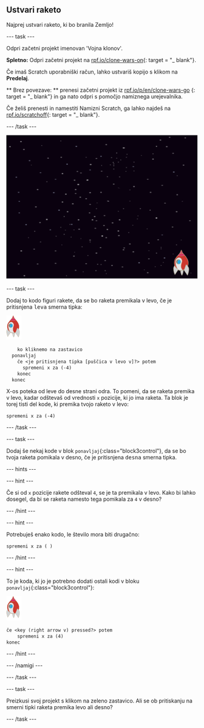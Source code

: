 ## Ustvari raketo

Najprej ustvari raketo, ki bo branila Zemljo!

\--- task \---

Odpri začetni projekt imenovan 'Vojna klonov'.

**Spletno:** Odpri začetni projekt na [rpf.io/clone-wars-on](http://rpf.io/clone-wars-on){: target = "_ blank"}.

Če imaš Scratch uporabniški račun, lahko ustvariš kopijo s klikom na **Predelaj**.

** Brez povezave: ** prenesi začetni projekt iz [rpf.io/p/en/clone-wars-go](http://rpf.io/p/en/clone-wars-go) {: target = "_ blank"} in ga nato odpri s pomočjo namiznega urejevalnika.

Če želiš prenesti in namestiti Namizni Scratch, ga lahko najdeš na [rpf.io/scratchoff](https://rpf.io/scratchoff){: target = "_ blank"}.

\--- /task \---

![začetni projekt](images/starter-project.png)

\--- task \---

Dodaj to kodo figuri rakete, da se bo raketa premikala v levo, če je pritisnjena <kbd>leva</kbd> smerna tipka:

![figura rakete](images/rocket-sprite.png)

```blocks3
    ko kliknemo na zastavico
  ponavljaj
    če <je pritisnjena tipka [puščica v levo v]?> potem
      spremeni x za (-4)
    konec
  konec
```

X-os poteka od leve do desne strani odra. To pomeni, da se raketa premika v levo, kadar odštevaš od vrednosti `x` pozicije, ki jo ima raketa. Ta blok je torej tisti del kode, ki premika tvojo raketo v levo:

```blocks3
spremeni x za (-4)
```

\--- /task \---

\--- task \---

Dodaj še nekaj kode v blok `ponavljaj`{:class="block3control"}, da se bo tvoja raketa pomikala v desno, če je pritisnjena <kbd>desna</kbd> smerna tipka.

\--- hints \---

\--- hint \---

Če si od `x` pozicije rakete odšteval `4`, se je ta premikala v levo. Kako bi lahko dosegel, da bi se raketa namesto tega pomikala za `4` v desno?

\--- /hint \---

\--- hint \---

Potrebuješ enako kodo, le število mora biti drugačno:

```blocks3
spremeni x za ( )
```

\--- /hint \---

\--- hint \---

To je koda, ki jo je potrebno dodati ostali kodi v bloku `ponavljaj`{:class="block3control"}:

![figura rakete](images/rocket-sprite.png)

```blocks3
če <key (right arrow v) pressed?> potem
    spremeni x za (4)
konec
```

\--- /hint \---

\--- /namigi \---

\--- /task \---

\--- task \---

Preizkusi svoj projekt s klikom na zeleno zastavico. Ali se ob pritiskanju na smerni tipki raketa premika levo ali desno?

\--- /task \---